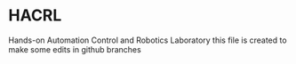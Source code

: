 # HACRL
Hands-on Automation Control and Robotics Laboratory
this file is created to make some edits in github branches
